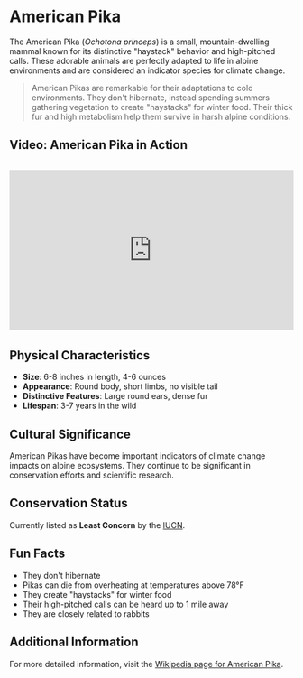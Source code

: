 # American Pika

The American Pika (*Ochotona princeps*) is a small, mountain-dwelling mammal known for its distinctive "haystack" behavior and high-pitched calls. These adorable animals are perfectly adapted to life in alpine environments and are considered an indicator species for climate change.

> American Pikas are remarkable for their adaptations to cold environments. They don't hibernate, instead spending summers gathering vegetation to create "haystacks" for winter food. Their thick fur and high metabolism help them survive in harsh alpine conditions.

## Video: American Pika in Action
<div class="video-container" style="position: relative; padding-bottom: 56.25%; height: 0; overflow: hidden; max-width: 100%; margin: 2rem 0;">
    <iframe style="position: absolute; top: 0; left: 0; width: 100%; height: 100%;" 
            src="https://www.youtube.com/embed/AicEBRYFTeI" 
            title="American Pika in Action" 
            frameborder="0" 
            allow="accelerometer; autoplay; clipboard-write; encrypted-media; gyroscope; picture-in-picture" 
            allowfullscreen>
    </iframe>
</div>

## Physical Characteristics

- **Size**: 6-8 inches in length, 4-6 ounces
- **Appearance**: Round body, short limbs, no visible tail
- **Distinctive Features**: Large round ears, dense fur
- **Lifespan**: 3-7 years in the wild

## Cultural Significance
American Pikas have become important indicators of climate change impacts on alpine ecosystems. They continue to be significant in conservation efforts and scientific research.

## Conservation Status
Currently listed as **Least Concern** by the [IUCN](https://www.iucnredlist.org/species/41267/45181915).

## Fun Facts
- They don't hibernate
- Pikas can die from overheating at temperatures above 78°F
- They create "haystacks" for winter food
- Their high-pitched calls can be heard up to 1 mile away
- They are closely related to rabbits

## Additional Information
For more detailed information, visit the [Wikipedia page for American Pika](https://en.wikipedia.org/wiki/American_pika). 